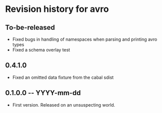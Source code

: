# Revision history for avro

## To-be-released

- Fixed bugs in handling of namespaces when parsing and printing avro types
- Fixed a schema overlay test

## 0.4.1.0

* Fixed an omitted data fixture from the cabal sdist

## 0.1.0.0  -- YYYY-mm-dd

* First version. Released on an unsuspecting world.
